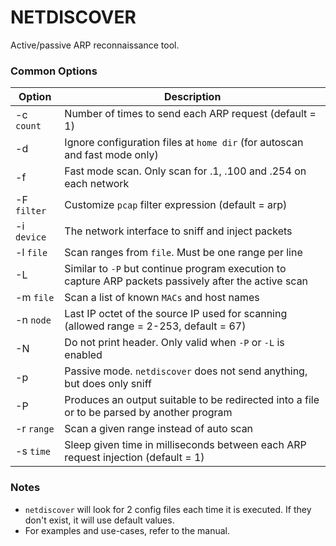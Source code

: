 # NETDISCOVER

Active/passive ARP reconnaissance tool.

### Common Options

| Option | Description |
| --- | --- |
| -c `count` | Number of times to send each ARP request (default = 1) |
| -d | Ignore configuration files at `home dir` (for autoscan and fast mode only) |
| -f | Fast mode scan. Only scan for .1, .100 and .254 on each network |
| -F `filter` | Customize `pcap` filter expression (default = arp) |
| -i `device` | The network interface to sniff and inject packets |
| -l `file` | Scan ranges from `file`. Must be one range per line |
| -L | Similar to `-P` but continue program execution to capture ARP packets passively after the active scan |
| -m `file` | Scan a list of known `MACs` and host names |
| -n `node` | Last IP octet of the source IP used for scanning (allowed range = 2-253, default = 67) |
| -N | Do not print header. Only valid when `-P` or `-L` is enabled |
| -p | Passive mode. `netdiscover` does not send anything, but does only sniff |
| -P | Produces an output suitable to be redirected into a file or to be parsed by another program |
| -r `range` | Scan a given range instead of auto scan |
| -s `time` | Sleep given time in milliseconds between each ARP request injection (default = 1) |

### Notes

* `netdiscover` will look for 2 config files each time it is executed. If they don't exist, it will use default values.
* For examples and use-cases, refer to the manual.


